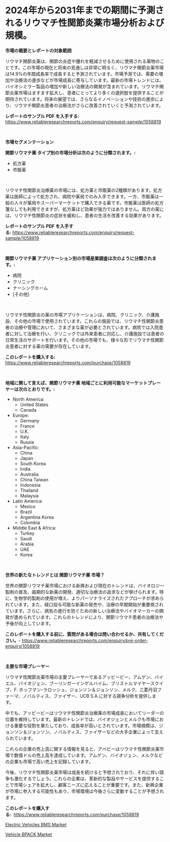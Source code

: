 <p><h1>2024年から2031年までの期間に予測されるリウマチ性関節炎薬市場分析および規模。</h1></p><p><strong>市場の概要とレポートの対象範囲</strong></p>
<p><p>リウマチ関節炎薬は、関節の炎症や腫れを軽減させるために使用される薬物のことです。この市場の現在と将来の見通しは非常に明るく、リウマチ関節炎薬市場は14.9%の年間成長率で成長すると予測されています。市場予測では、需要の増加や治療法の進歩などが市場成長に寄与しています。最新の市場トレンドには、バイオシミラー製品の増加や新しい治療法の開発が含まれています。リウマチ関節炎薬市場はますます拡大し、患者にとってより多くの選択肢を提供することが期待されています。将来の展望では、さらなるイノベーションや技術の進歩により、リウマチ関節炎患者の治療法がさらに改善されていくと予測されています。</p></p>
<p><strong>レポートのサンプル PDF を入手する:</strong> <a href="https://www.reliableresearchreports.com/enquiry/request-sample/1058819">https://www.reliableresearchreports.com/enquiry/request-sample/1058819</a></p>
<p>&nbsp;</p>
<p><strong>市場セグメンテーション</strong></p>
<p><strong>関節リウマチ薬 タイプ別の市場分析は次のように分類されます。:</strong></p>
<p><ul><li>処方薬</li><li>市販薬</li></ul></p>
<p>&nbsp;</p>
<p><p>リウマチ性関節炎治療薬の市場には、処方薬と市販薬の2種類があります。処方薬は医師によって処方され、病院や薬局でのみ入手できます。一方、市販薬は一般の人々が薬局やスーパーマーケットで購入できる薬です。市販薬は医師の処方箋なしでも利用できますが、処方薬ほど効果が強力ではありません。両方の薬には、リウマチ性関節炎の症状を緩和し、患者の生活を改善する効果があります。</p></p>
<p><strong>レポートのサンプル PDF を入手する:</strong>&nbsp;<a href="https://www.reliableresearchreports.com/enquiry/request-sample/1058819">https://www.reliableresearchreports.com/enquiry/request-sample/1058819</a></p>
<p>&nbsp;</p>
<p><strong> 関節リウマチ薬 アプリケーション別の市場産業調査は次のように分類されます。:</strong></p>
<p><ul><li>病院</li><li>クリニック</li><li>ナーシングホーム</li><li>[その他]</li></ul></p>
<p>&nbsp;</p>
<p><p>リウマチ性関節炎の薬の市場アプリケーションは、病院、クリニック、介護施設、その他の市場で使用されています。これらの施設では、リウマチ性関節炎患者の治療や管理において、さまざまな薬が必要とされています。病院では入院患者に対して治療を行い、クリニックでは外来患者に対応し、介護施設では患者の日常生活のサポートを行います。その他の市場でも、様々な形でリウマチ性関節炎患者に対する薬の需要が存在しています。</p></p>
<p><strong>このレポートを購入する:</strong>&nbsp; <a href="https://www.reliableresearchreports.com/purchase/1058819">https://www.reliableresearchreports.com/purchase/1058819</a></p>
<p>&nbsp;</p>
<p><strong>地域に関して言えば、関節リウマチ薬 地域ごとに利用可能なマーケットプレーヤーは次のとおりです。:</strong></p>
<p><ul>
    <li>
        North America:
        <ul>
            <li>United States</li>
            <li>Canada</li>
        </ul>
    </li>
    <li>
        Europe:
        <ul>
            <li>Germany</li>
            <li>France</li>
            <li>U.K.</li>
            <li>Italy</li>
            <li>Russia</li>
        </ul>
    </li>
    <li>
        Asia-Pacific:
        <ul>
            <li>China</li>
            <li>Japan</li>
            <li>South Korea</li>
            <li>India</li>
            <li>Australia</li>
            <li>China Taiwan</li>
            <li>Indonesia</li>
            <li>Thailand</li>
            <li>Malaysia</li>
        </ul>
    </li>
    <li>
        Latin America:
        <ul>
            <li>Mexico</li>
            <li>Brazil</li>
            <li>Argentina Korea</li>
            <li>Colombia</li>
        </ul>
    </li>
    <li>
        Middle East & Africa:
        <ul>
            <li>Turkey</li>
            <li>Saudi</li>
            <li>Arabia</li>
            <li>UAE</li>
            <li>Korea</li>
        </ul>
    </li>
    </ul></p>
<p>&nbsp;</p>
<p><strong>世界の新たなトレンドとは 関節リウマチ薬 市場？</strong></p>
<p><p>世界の関節リウマチ薬市場における新興および現在のトレンドは、バイオロジー製剤の普及、画期的な新薬の開発、適切な治療法の追求などが挙げられます。特に、生物学的製剤の使用が増え、よりパーソナライズされたアプローチが求められています。また、経口投与可能な新薬の発売や、治療の早期開始が重要視されています。さらに、病気の進行を防ぐための新しい治療法やバイオマーカーの開発が進められています。これらのトレンドにより、関節リウマチ患者の治療法や予後が向上しています。</p></p>
<p><strong>このレポートを購入する前に、質問がある場合は問い合わせるか、共有してください。</strong>- <a href="https://www.reliableresearchreports.com/enquiry/pre-order-enquiry/1058819">https://www.reliableresearchreports.com/enquiry/pre-order-enquiry/1058819</a></p>
<p>&nbsp;</p>
<p><strong>主要な市場プレーヤー</strong></p>
<p><p>リウマチ性関節炎薬市場の主要プレーヤーであるアッビービー、アムゲン、バイエル、バイオジェン、ブーリンガーインゲルハイム、ブリストルマイヤースクイブ、F. ホッフマン-ラロッシュ、ジョンソン＆ジョンソン、メルク、三菱丹羽ファーマ、ノバルティス、ファイザー、UCB S.A.に対する競争分析を提供します。 </p><p>中でも、アッビービーはリウマチ性関節炎治療薬の市場成長においてリーダーの位置を維持しています。最新のトレンドでは、バイオジェンとメルクも市場における重要な役割を果たしており、成長率が高いとされています。市場規模は、ジョンソン＆ジョンソン、ノバルティス、ファイザーなどの大手企業によって支えられています。</p><p>これらの企業の売上高に関する情報を見ると、アベビーはリウマチ性関節炎薬市場で数億ドルの売上高を達成しています。アムゲン、バイオジェン、メルクなどの企業も市場で高い売上を記録しています。</p><p>今後、リウマチ性関節炎薬市場は成長を続けると予想されており、それに伴い競争も激化するでしょう。これらの企業は、革新的な製品やサービスを提供することで市場シェアを拡大し、顧客ニーズに応えることが重要です。また、新興企業が市場に参入する可能性もあり、市場環境は今後さらに変動することが予想されます。</p></p>
<p><strong>このレポートを購入する:</strong>&nbsp;&nbsp;<a href="https://www.reliableresearchreports.com/purchase/1058819">https://www.reliableresearchreports.com/purchase/1058819</a></p>
<p><p><a href="https://confirmed-shield-e13.notion.site/Decoding-the-Electric-Vehicles-BMS-Market-A-Deep-Dive-into-the-Latest-Market-Trends-Market-Segment-d5ce6d0aaaf843de9b2f36a799062d77">Electric Vehicles BMS Market</a></p><p><a href="https://sore-arch-6db.notion.site/Vehicle-BPACK-Market-Size-Share-Trends-Analysis-Report-By-Application-Regional-Outlook-Competit-4914905fb0024c81a6a963dd6935060c">Vehicle BPACK Market</a></p></p>